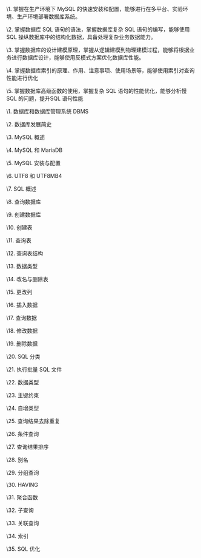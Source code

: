 \1. 掌握在生产环境下 MySQL 的快速安装和配置，能够进行在多平台、实验环境、生产环境部署数据库系统。

\2. 掌握数据库 SQL 语句的语法，掌握数据库复杂 SQL 语句的编写，能够使用 SQL 操纵数据库中的结构化数据，具备处理复杂业务数据能力。

\3. 掌握数据库的设计建模原理，掌握从逻辑建模到物理建模过程，能够将根据业务进行数据库设计，能够使用反模式方案优化数据库性能。

\4. 掌握数据库索引的原理、作用、注意事项、使用场景等，能够使用索引对查询性能进行优化

\5. 掌握数据库高级函数的使用，掌握复杂 SQL 语句的性能优化，能够分析慢 SQL 的问题，提升SQL 语句性能



\1. 数据库和数据库管理系统 DBMS

\2. 数据库发展简史

\3. MySQL 概述

\4. MySQL 和 MariaDB

\5. MySQL 安装与配置

\6. UTF8 和 UTF8MB4

\7. SQL 概述

\8. 查询数据库

\9. 创建数据库

\10. 创建表

\11. 查询表

\12. 查询表结构

\13. 数据类型

\14. 改名与删除表

\15. 更改列

\16. 插入数据

\17. 查询数据

\18. 修改数据

\19. 删除数据

\20. SQL 分类

\21. 执行批量 SQL 文件

\22. 数据类型

\23. 主键约束

\24. 自增类型

\25. 查询结果去除重复

\26. 条件查询

\27. 查询结果排序

\28. 别名

\29. 分组查询

\30. HAVING

\31. 聚合函数

\32. 子查询

\33. 关联查询

\34. 索引

\35. SQL 优化